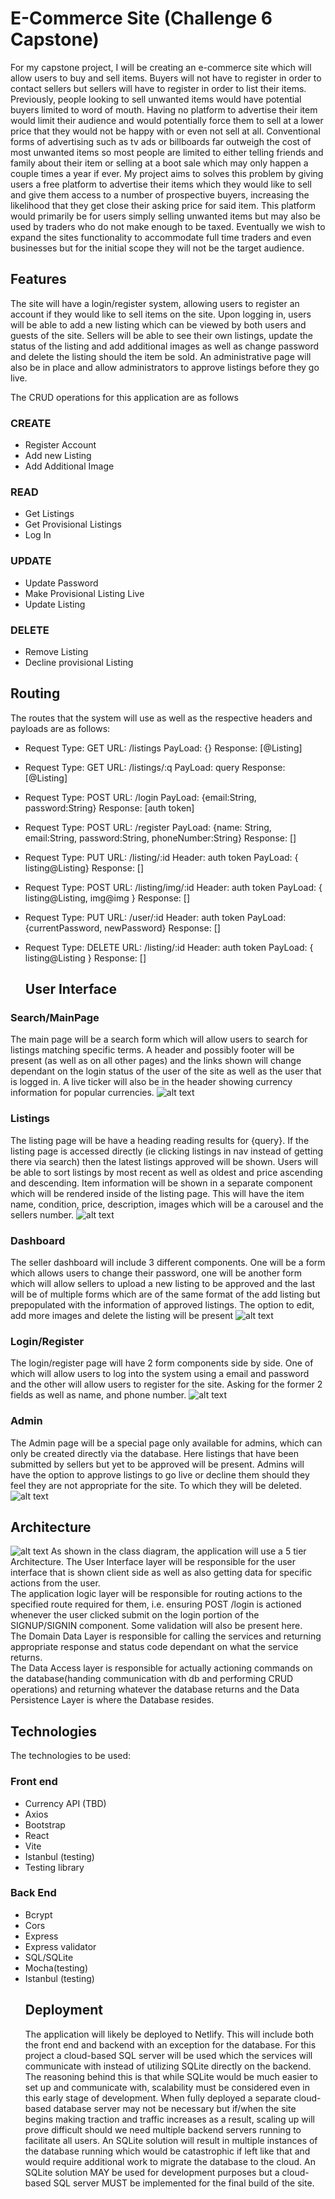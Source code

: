 # E-Commerce Site (Challenge 6 Capstone)

For my capstone project, I will be creating an e-commerce site which will allow users to buy and sell items. Buyers will not have to register in order to contact sellers but sellers will have to register in order to list their items. <br>
Previously, people looking to sell unwanted items would have potential buyers limited to word of mouth. Having no platform to advertise their item would limit their audience and would potentially force them to sell at a lower price that they would not be happy with or even not sell at all. Conventional forms of advertising such as tv ads or billboards far outweigh the cost of most unwanted items so most people are limited to either telling friends and family about their item or selling at a boot sale which may only happen a couple times a year if ever. My project aims to solves this problem by giving users a free platform to advertise their items which they would like to sell and give them access to a number of prospective buyers, increasing the likelihood that they get close their asking price for said item. This platform would primarily be for users simply selling unwanted items but may also be used by traders who do not make enough to be taxed. Eventually we wish to expand the sites functionality to accommodate full time traders and even businesses but for the initial scope they will not be the target audience. <br>

## Features

The site will have a login/register system, allowing users to register an account if they would like to sell items on the site. Upon logging in, users will be able to add a new listing which can be viewed by both users and guests of the site. Sellers will be able to see their own listings, update the status of the listing and add additional images as well as change password and delete the listing should the item be sold. An administrative page will also be in place and allow administrators to approve listings before they go live.

The CRUD operations for this application are as follows

### CREATE

- Register Account
- Add new Listing
- Add Additional Image

### READ

- Get Listings
- Get Provisional Listings
- Log In

### UPDATE

- Update Password
- Make Provisional Listing Live
- Update Listing

### DELETE

- Remove Listing
- Decline provisional Listing

## Routing

The routes that the system will use as well as the respective headers and payloads are as follows:

- Request Type: GET
  URL: /listings
  PayLoad: {}
  Response: [@Listing]

- Request Type: GET
  URL: /listings/:q
  PayLoad: query
  Response: [@Listing]

- Request Type: POST
  URL: /login
  PayLoad: {email:String, password:String}
  Response: [auth token]

- Request Type: POST
  URL: /register
  PayLoad: {name: String, email:String, password:String, phoneNumber:String}
  Response: []

- Request Type: PUT
  URL: /listing/:id
  Header: auth token
  PayLoad: { listing@Listing}
  Response: []

- Request Type: POST
  URL: /listing/img/:id
  Header: auth token
  PayLoad: { listing@Listing, img@img }
  Response: []

- Request Type: PUT
  URL: /user/:id
  Header: auth token
  PayLoad: {currentPassword, newPassword}
  Response: []

- Request Type: DELETE
  URL: /listing/:id
  Header: auth token
  PayLoad: { listing@Listing }
  Response: []

  ## User Interface

### Search/MainPage

The main page will be a search form which will allow users to search for listings matching specific terms. A header and possibly footer will be present (as well as on all other pages) and the links shown will change dependant on the login status of the user of the site as well as the user that is logged in. A live ticker will also be in the header showing currency information for popular currencies.
![alt text](../img/search-wireframe.png)

### Listings

The listing page will be have a heading reading results for {query}. If the listing page is accessed directly (ie clicking listings in nav instead of getting there via search) then the latest listings approved will be shown. Users will be able to sort listings by most recent as well as oldest and price ascending and descending. Item information will be shown in a separate component which will be rendered inside of the listing page. This will have the item name, condition, price, description, images which will be a carousel and the sellers number.
![alt text](../img/listings-wireframe.png)

### Dashboard

The seller dashboard will include 3 different components. One will be a form which allows users to change their password, one will be another form which will allow sellers to upload a new listing to be approved and the last will be of multiple forms which are of the same format of the add listing but prepopulated with the information of approved listings. The option to edit, add more images and delete the listing will be present
![alt text](../img/dashboard-wireframe.png)

### Login/Register

The login/register page will have 2 form components side by side. One of which will allow users to log into the system using a email and password and the other will allow users to register for the site. Asking for the former 2 fields as well as name, and phone number.
![alt text](../img/login-register-wireframe.png)

### Admin

The Admin page will be a special page only available for admins, which can only be created directly via the database. Here listings that have been submitted by sellers but yet to be approved will be present. Admins will have the option to approve listings to go live or decline them should they feel they are not appropriate for the site. To which they will be deleted.
![alt text](../img/admin-wireframe.png)

## Architecture

![alt text](../img/challenge6-classdiagram.png)
As shown in the class diagram, the application will use a 5 tier Architecture. The User Interface layer will be responsible for the user interface that is shown client side as well as also getting data for specific actions from the user. <br> The application logic layer will be responsible for routing actions to the specified route required for them, i.e. ensuring POST /login is actioned whenever the user clicked submit on the login portion of the SIGNUP/SIGNIN component. Some validation will also be present here. <br>The Domain Data Layer is responsible for calling the services and returning appropriate response and status code dependant on what the service returns. <br> The Data Access layer is responsible for actually actioning commands on the database(handing communication with db and performing CRUD operations) and returning whatever the database returns and the Data Persistence Layer is where the Database resides.

## Technologies

The technologies to be used:

### Front end

- Currency API (TBD)
- Axios
- Bootstrap
- React
- Vite
- Istanbul (testing)
- Testing library

### Back End

- Bcrypt
- Cors
- Express
- Express validator
- SQL/SQLite
- Mocha(testing)
- Istanbul (testing)
  ## Deployment
  The application will likely be deployed to Netlify. This will include both the front end and backend with an exception for the database. For this project a cloud-based SQL server will be used which the services will communicate with instead of utilizing SQLite directly on the backend. The reasoning behind this is that while SQLite would be much easier to set up and communicate with, scalability must be considered even in this early stage of development. When fully deployed a separate cloud-based database server may not be necessary but if/when the site begins making traction and traffic increases as a result, scaling up will prove difficult should we need multiple backend servers running to facilitate all users. An SQLite solution will result in multiple instances of the database running which would be catastrophic if left like that and would require additional work to migrate the database to the cloud. An SQLite solution MAY be used for development purposes but a cloud-based SQL server MUST be implemented for the final build of the site.

